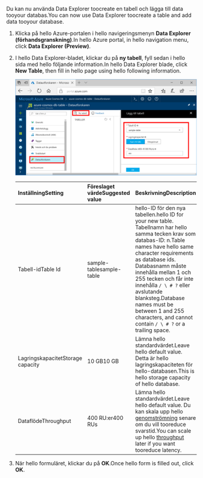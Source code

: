 <span data-ttu-id="2763f-101">Du kan nu använda Data Explorer toocreate en tabell och lägga till data tooyour databas.</span><span class="sxs-lookup"><span data-stu-id="2763f-101">You can now use Data Explorer toocreate a table and add data tooyour database.</span></span> 

1. <span data-ttu-id="2763f-102">Klicka på hello Azure-portalen i hello navigeringsmenyn **Data Explorer (förhandsgranskning)**.</span><span class="sxs-lookup"><span data-stu-id="2763f-102">In hello Azure portal, in hello navigation menu, click **Data Explorer (Preview)**.</span></span> 
2. <span data-ttu-id="2763f-103">I hello Data Explorer-bladet, klickar du på **ny tabell**, fyll sedan i hello sida med hello följande information.</span><span class="sxs-lookup"><span data-stu-id="2763f-103">In hello Data Explorer blade, click **New Table**, then fill in hello page using hello following information.</span></span>

    ![Data Explorer i hello Azure-portalen](./media/cosmos-db-create-table/azure-cosmosdb-data-explorer.png)

    <span data-ttu-id="2763f-105">Inställning</span><span class="sxs-lookup"><span data-stu-id="2763f-105">Setting</span></span>|<span data-ttu-id="2763f-106">Föreslaget värde</span><span class="sxs-lookup"><span data-stu-id="2763f-106">Suggested value</span></span>|<span data-ttu-id="2763f-107">Beskrivning</span><span class="sxs-lookup"><span data-stu-id="2763f-107">Description</span></span>
    ---|---|---
    <span data-ttu-id="2763f-108">Tabell-id</span><span class="sxs-lookup"><span data-stu-id="2763f-108">Table Id</span></span>|<span data-ttu-id="2763f-109">sample-table</span><span class="sxs-lookup"><span data-stu-id="2763f-109">sample-table</span></span>|<span data-ttu-id="2763f-110">hello-ID för den nya tabellen.</span><span class="sxs-lookup"><span data-stu-id="2763f-110">hello ID for your new table.</span></span> <span data-ttu-id="2763f-111">Tabellnamn har hello samma tecken krav som databas-ID: n.</span><span class="sxs-lookup"><span data-stu-id="2763f-111">Table names have hello same character requirements as database ids.</span></span> <span data-ttu-id="2763f-112">Databasnamn måste innehålla mellan 1 och 255 tecken och får inte innehålla `/ \ # ?` eller avslutande blanksteg.</span><span class="sxs-lookup"><span data-stu-id="2763f-112">Database names must be between 1 and 255 characters, and cannot contain `/ \ # ?` or a trailing space.</span></span>
    <span data-ttu-id="2763f-113">Lagringskapacitet</span><span class="sxs-lookup"><span data-stu-id="2763f-113">Storage capacity</span></span>| <span data-ttu-id="2763f-114">10 GB</span><span class="sxs-lookup"><span data-stu-id="2763f-114">10 GB</span></span>|<span data-ttu-id="2763f-115">Lämna hello standardvärdet.</span><span class="sxs-lookup"><span data-stu-id="2763f-115">Leave hello default value.</span></span> <span data-ttu-id="2763f-116">Detta är hello lagringskapaciteten för hello-databasen.</span><span class="sxs-lookup"><span data-stu-id="2763f-116">This is hello storage capacity of hello database.</span></span>
    <span data-ttu-id="2763f-117">Dataflöde</span><span class="sxs-lookup"><span data-stu-id="2763f-117">Throughput</span></span>|<span data-ttu-id="2763f-118">400 RU:er</span><span class="sxs-lookup"><span data-stu-id="2763f-118">400 RUs</span></span>|<span data-ttu-id="2763f-119">Lämna hello standardvärdet.</span><span class="sxs-lookup"><span data-stu-id="2763f-119">Leave hello default value.</span></span> <span data-ttu-id="2763f-120">Du kan skala upp hello [genomströmning](../articles/cosmos-db/request-units.md) senare om du vill tooreduce svarstid.</span><span class="sxs-lookup"><span data-stu-id="2763f-120">You can scale up hello [throughput](../articles/cosmos-db/request-units.md) later if you want tooreduce latency.</span></span>

3. <span data-ttu-id="2763f-121">När hello formuläret, klickar du på **OK**.</span><span class="sxs-lookup"><span data-stu-id="2763f-121">Once hello form is filled out, click **OK**.</span></span>
